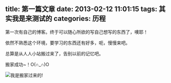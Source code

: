 title: 第一篇文章
date: 2013-02-12 11:01:15
tags: 其实我是来测试的
categories: 历程
---
第一次有自己的博客。终于可以随心所欲的写自己想写的东西了，噢耶！


依然不熟悉这个环境，要学习的东西还有好多，呃，慢慢来吧。

总算是从人人小站搬过来了，告别以前的记忆吧。

搬家成功~！O(∩_∩)O

![我是搬家过来的!][1]

[1]: http://i.minus.com/iwW8KQm3nxCTZ.jpg "我是搬家过来的！"
